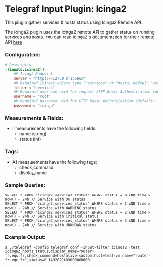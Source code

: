 # Telegraf Input Plugin: Icinga2

This plugin gather services & hosts status using Icinga2 Remote API.

The icinga2 plugin uses the icinga2 remote API to gather status on running
services and hosts. You can read Icinga2's documentation for their remote API
[here](https://docs.icinga.com/icinga2/latest/doc/module/icinga2/chapter/icinga2-api)

### Configuration:

```toml
# Description
[[inputs.icinga2]]
    ## Icing2 Endpoint
    server = "https://127.0.0.1:5665"
    ## Required Icinga2 object type ("services" or "hosts, default "services")
    filter = "services"
    ## Required username used for request HTTP Basic Authentication (default: "")
    username = "root"
    ## Required password used for HTTP Basic Authentication (default: "")
    password = "icinga"
```

### Measurements & Fields:

- ll measurements have the following fields:
    - name (string)
    - status (int)

### Tags:

- All measurements have the following tags:
    - check_command
    - display_name

### Sample Queries:

```
SELECT * FROM "icinga2_services_status" WHERE status = 0 AND time > now() - 24h // Service with OK status
SELECT * FROM "icinga2_services_status" WHERE status = 1 AND time > now() - 24h // Service with WARNING status
SELECT * FROM "icinga2_services_status" WHERE status = 2 AND time > now() - 24h // Service with Critical status
SELECT * FROM "icinga2_services_status" WHERE status = 3 AND time > now() - 24h // Service with UNKNOWN status
```

### Example Output:

```
$ ./telegraf -config telegraf.conf -input-filter icinga2 -test
icinga2_hosts_status,display_name=router-fr.eqx.fr,check_command=hostalive-custom,host=test-vm name="router-fr.eqx.fr",status=0 1492021603000000000
```
